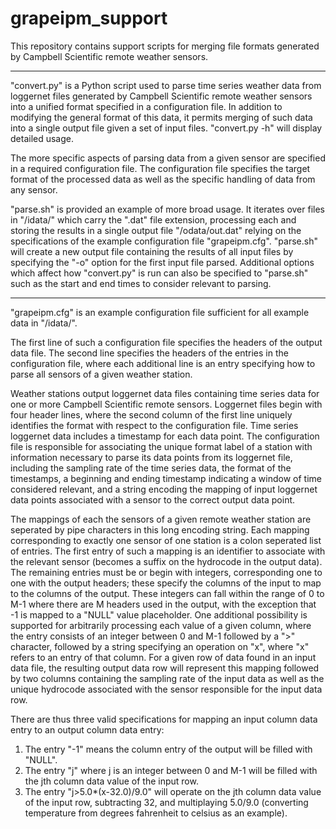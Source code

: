 # grapeipm_support
This repository contains support scripts for merging file formats generated by Campbell Scientific remote weather sensors. 

-------------------------------------------------------------------------------

"convert.py" is a Python script used to parse time series weather data from loggernet files generated by 
Campbell Scientific remote weather sensors into a unified format specified in a configuration file.
In addition to modifying the general format of this data, it permits merging of such data into a single output file given a set of input files.
"convert.py -h" will display detailed usage. 

The more specific aspects of parsing data from a given sensor are specified in a required configuration file.
The configuration file specifies the target format of the processed data as well as the specific handling of data from any sensor.

"parse.sh" is provided an example of more broad usage. It iterates over files in "/idata/" which carry the ".dat" file extension, 
processing each and storing the results in a single output file "/odata/out.dat" relying on the specifications of the example configuration file "grapeipm.cfg".
"parse.sh" will create a new output file containing the results of all input files by specifying the "-o" option for the first input file parsed. 
Additional options which affect how "convert.py" is run can also be specified to "parse.sh" such as the start and end times to consider relevant to parsing. 

-------------------------------------------------------------------------------

"grapeipm.cfg" is an example configuration file sufficient for all example data in "/idata/".

The first line of such a configuration file specifies the headers of the output data file.
The second line specifies the headers of the entries in the configuration file, 
where each additional line is an entry specifying how to parse all sensors of a given weather station.

Weather stations output loggernet data files containing time series data for one or more Campbell Scientific remote sensors.
Loggernet files begin with four header lines, where the second column of the first line uniquely identifies the format with respect to the configuration file. 
Time series loggernet data includes a timestamp for each data point.
The configuration file is responsible for associating the unique format label of a station with information 
necessary to parse its data points from its loggernet file, including the sampling rate of the time series data, 
the format of the timestamps, a beginning and ending timestamp indicating a window of time considered relevant, 
and a string encoding the mapping of input loggernet data points associated with a sensor to the correct output data point.

The mappings of each the sensors of a given remote weather station are seperated by pipe characters in this long encoding string.
Each mapping corresponding to exactly one sensor of one station is a colon seperated list of entries.
The first entry of such a mapping is an identifier to associate with the relevant sensor (becomes a suffix on the hydrocode in the output data).
The remaining entries must be or begin with integers, corresponding one to one with the output headers; these specify the columns of the input to map to the columns of the output.
These integers can fall within the range of 0 to M-1 where there are M headers used in the output, with the exception that -1 is mapped to a "NULL" value placeholder.
One additional possibility is supported for arbitrarily processing each value of a given column, 
where the entry consists of an integer between 0 and M-1 followed by a ">" character, followed by a string specifying an operation on "x", where "x" refers to an entry of that column.
For a given row of data found in an input data file, the resulting output data row will represent this mapping followed by 
two columns containing the sampling rate of the input data as well as the unique hydrocode associated with the sensor responsible for the input data row.

There are thus three valid specifications for mapping an input column data entry to an output column data entry:
1) The entry "-1" means the column entry of the output will be filled with "NULL". 
2) The entry "j" where j is an integer between 0 and M-1 will be filled with the jth column data value of the input row. 
3) The entry "j>5.0*(x-32.0)/9.0" will operate on the jth column data value of the input row, 
subtracting 32, and multiplaying 5.0/9.0 (converting temperature from degrees fahrenheit to celsius as an example).



